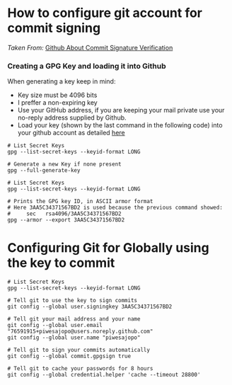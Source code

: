 # How to configure git account for commit signing

*Taken From:* [Github About Commit Signature Verification](https://docs.github.com/en/free-pro-team@latest/github/authenticating-to-github/about-commit-signature-verification)

### Creating a GPG Key and loading it into Github

When generating a key keep in mind:
- Key size must be 4096 bits
- I preffer a non-expiring key
- Use your GitHub address, if you are keeping your mail private use your no-reply address supplied by Github.
- Load your key (shown by the last command in the following code) into your github account as detailed [here](https://docs.github.com/en/free-pro-team@latest/github/authenticating-to-github/adding-a-new-gpg-key-to-your-github-account)

```
# List Secret Keys
gpg --list-secret-keys --keyid-format LONG

# Generate a new Key if none present
gpg --full-generate-key

# List Secret Keys
gpg --list-secret-keys --keyid-format LONG

# Prints the GPG key ID, in ASCII armor format
# Here 3AA5C34371567BD2 is used because the previous command showed: 
#     sec   rsa4096/3AA5C34371567BD2
gpg --armor --export 3AA5C34371567BD2
```

# Configuring Git for Globally using the key to commit

```
# List Secret Keys
gpg --list-secret-keys --keyid-format LONG

# Tell git to use the key to sign commits
git config --global user.signingkey 3AA5C34371567BD2

# Tell git your mail address and your name
git config --global user.email "76591915+piwesajopo@users.noreply.github.com"
git config --global user.name "piwesajopo"

# Tell git to sign your commits automatically
git config --global commit.gpgsign true

# Tell git to cache your passwords for 8 hours
git config --global credential.helper 'cache --timeout 28800'
```
